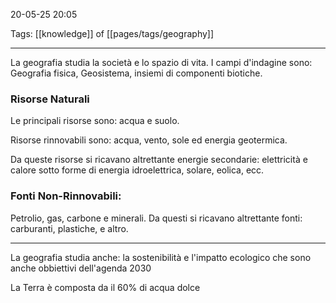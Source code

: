 20-05-25 20:05

Tags: [[knowledge]] of [[pages/tags/geography]]

---

La geografia studia la società e lo spazio di vita. I campi d'indagine sono: Geografia fisica, Geosistema, insiemi di componenti biotiche.

### Risorse Naturali

Le principali risorse sono: acqua e suolo.

Risorse rinnovabili sono: acqua, vento, sole ed energia geotermica.

Da queste risorse si ricavano altrettante energie secondarie: elettricità e calore sotto forme di energia idroelettrica, solare, eolica, ecc.

### Fonti Non-Rinnovabili:

Petrolio, gas, carbone e minerali. Da questi si ricavano altrettante fonti: carburanti, plastiche, e altro.

---

La geografia studia anche: la sostenibilità e l'impatto ecologico che sono anche obbiettivi dell'agenda 2030

La Terra è composta da il 60% di acqua dolce